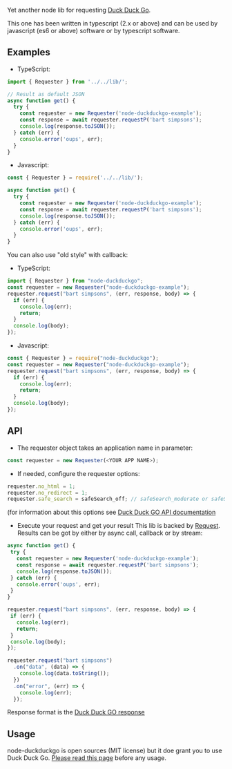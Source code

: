 Yet another node lib for requesting [Duck Duck Go](https://duckduckgo.com/).

This one has been written in typescript (2.x or above) and can be used by javascript (es6 or above) software or by typescript software.

## Examples
* TypeScript:
```javascript
import { Requester } from '../../lib/';

// Result as default JSON
async function get() {
  try {
    const requester = new Requester('node-duckduckgo-example');
    const response = await requester.requestP('bart simpsons');
    console.log(response.toJSON());
  } catch (err) {
    console.error('oups', err);
  }
}
```
* Javascript:
```javascript
const { Requester } = require('../../lib/');

async function get() {
  try {
    const requester = new Requester('node-duckduckgo-example');
    const response = await requester.requestP('bart simpsons');
    console.log(response.toJSON());
  } catch (err) {
    console.error('oups', err);
  }
}
```

You can also use "old style" with callback:
* TypeScript:
```javascript
import { Requester } from "node-duckduckgo";
const requester = new Requester("node-duckduckgo-example");
requester.request("bart simpsons", (err, response, body) => {
  if (err) {
    console.log(err);
    return;
  }
  console.log(body);
});
```
* Javascript:
```javascript
const { Requester } = require("node-duckduckgo");
const requester = new Requester("node-duckduckgo-example");
requester.request("bart simpsons", (err, response, body) => {
  if (err) {
    console.log(err);
    return;
  }
  console.log(body);
});
```

## API
* The requester object takes an application name in parameter:
```javascript
const requester = new Requester(<YOUR APP NAME>);
```

* If needed, configure the requester options:
```javascript
requester.no_html = 1;
requester.no_redirect = 1;
requester.safe_search = safeSearch_off; // safeSearch_moderate or safeSearch_strict, default: safeSearch_strict;
```
(for information about this options see [Duck Duck GO API documentation](https://api.duckduckgo.com/api)

* Execute your request and get your result
This lib is backed by [Request](https://www.npmjs.com/package/request). Results can be got by either by async call, callback or by stream:
 ```javascript
 async function get() {
  try {
    const requester = new Requester('node-duckduckgo-example');
    const response = await requester.requestP('bart simpsons');
    console.log(response.toJSON());
  } catch (err) {
    console.error('oups', err);
  }
}
```

 ```javascript
requester.request("bart simpsons", (err, response, body) => {
  if (err) {
    console.log(err);
    return;
  }
  console.log(body);
});
```

```javascript
requester.request("bart simpsons")
  .on("data", (data) => {
    console.log(data.toString());
  })
  .on("error", (err) => {
    console.log(err);
  });
```
Response format is the [Duck Duck GO response](https://api.duckduckgo.com/api)

## Usage
node-duckduckgo is open sources (MIT license) but it doe grant you to use Duck Duck Go. [Please read this page](https://api.duckduckgo.com/api) before any usage.
